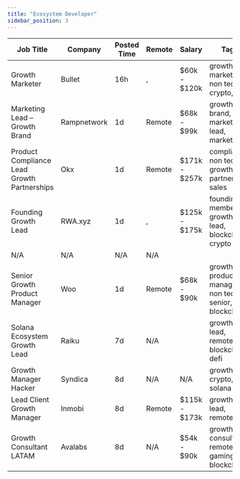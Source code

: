 ```yaml
---
title: "Ecosystem Developer"
sidebar_position: 3
---
```


| Job Title | Company | Posted Time | Remote | Salary | Tags | Apply Link |
|-----------|---------|-------------|--------|--------|------|------------|
| Growth Marketer | Bullet | 16h | , | $60k - $120k | growth, marketing, non tech, crypto, defi | [Apply](https://web3.career/growth-marketer-bullet/105268) |
| Marketing Lead – Growth Brand | Rampnetwork | 1d | Remote | $68k - $99k | growth, brand, lead, marketing lead, marketing | [Apply](https://web3.career/marketing-lead-growth-brand-rampnetwork/104615) |
| Product Compliance Lead Growth Partnerships | Okx | 1d | Remote | $171k - $257k | compliance, non tech, growth, partnership, sales | [Apply](https://web3.career/product-compliance-lead-growth-partnerships-okx/104607) |
| Founding Growth Lead | RWA.xyz | 1d | , | $125k - $175k | founding member, growth, lead, blockchain, crypto | [Apply](https://web3.career/founding-growth-lead-rwa-xyz/105235) |
| N/A | N/A | N/A | N/A |  |  | [Apply](https://web3.career/metana) |
| Senior Growth Product Manager | Woo | 1d | Remote | $68k - $90k | growth, product manager, non tech, senior, blockchain | [Apply](https://web3.career/senior-growth-product-manager-woo/95664) |
| Solana Ecosystem Growth Lead | Raiku | 7d | N/A |  | growth, lead, remote, blockchain, defi | [Apply](https://web3.career/solana-ecosystem-growth-lead-raiku/105001) |
| Growth Manager Hacker | Syndica | 8d | N/A | N/A | growth, crypto, solana | [Apply](https://web3.career/growth-manager-hacker-syndica/104930) |
| Lead Client Growth Manager | Inmobi | 8d | Remote | $115k - $173k | growth, lead, remote | [Apply](https://web3.career/lead-client-growth-manager-inmobi/104919) |
| Growth Consultant LATAM | Avalabs | 8d | N/A | $54k - $90k | growth, consulting, remote, gaming, blockchain | [Apply](https://web3.career/growth-consultant-latam-avalabs/80818) |
